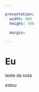 ```yaml
---

presentation:
  width: 960
  height: 700

  margin: 

---
```


<!-- slide  -->
# Eu
<!-- slide  -->
teste da nota
<!-- slide vertical=true -->
estou
